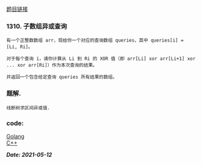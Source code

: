 [题目链接](https://leetcode-cn.com/problems/xor-queries-of-a-subarray/)
    
### 1310. 子数组异或查询
    有一个正整数数组 arr，现给你一个对应的查询数组 queries，其中 queries[i] = [Li, Ri]。
    
    对于每个查询 i，请你计算从 Li 到 Ri 的 XOR 值（即 arr[Li] xor arr[Li+1] xor ... xor arr[Ri]）作为本次查询的结果。
    
    并返回一个包含给定查询 queries 所有结果的数组。

### 题解.
    线断树求区间异或值. 

### code:
[Golang](https://github.com/Archangel59/LeetCode/blob/main/1310/1310.go)  
[C++](https://github.com/Archangel59/LeetCode/blob/main/1310/1310.cpp)  

***Date: 2021-05-12***